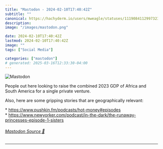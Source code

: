 ```yaml
---
title: "Mastodon - 2024-02-10T17:40:42Z"
subtitle: ""
canonical: https://hachyderm.io/users/mweagle/statuses/111908411299732379
description:
image: "/images/mastodon.png"

date: 2024-02-10T17:40:42Z
lastmod: 2024-02-10T17:40:42Z
image: ""
tags: ["Social Media"]

categories: ["mastodon"]
# generated: 2025-03-16T12:33:30-04:00
---
```

![Mastodon](/images/mastodon.png)

<p>People out here looking to raise the combined 2023 GDP of Africa and South America for a single private venture.</p><p>Also, here are some gripping stories that are geographically relevant: </p><p>* <a href="https://www.pushkin.fm/podcasts/hot-money#episodes" target="_blank" rel="nofollow noopener noreferrer" translate="no"><span class="invisible">https://www.</span><span class="ellipsis">pushkin.fm/podcasts/hot-money#</span><span class="invisible">episodes</span></a><br />* <a href="https://www.newyorker.com/podcast/in-the-dark/the-runaway-princesses-episode-1-sisters" target="_blank" rel="nofollow noopener noreferrer" translate="no"><span class="invisible">https://www.</span><span class="ellipsis">newyorker.com/podcast/in-the-d</span><span class="invisible">ark/the-runaway-princesses-episode-1-sisters</span></a></p>


###### [Mastodon Source 🐘](https://hachyderm.io/@mweagle/111908411299732379)

___
